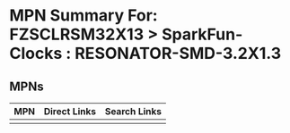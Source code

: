 



# MPN Summary For: FZSCLRSM32X13 > SparkFun-Clocks : RESONATOR-SMD-3.2X1.3

## MPNs
  

|MPN|Direct Links|Search Links|
| :--- | :--- | :--- |
||||
